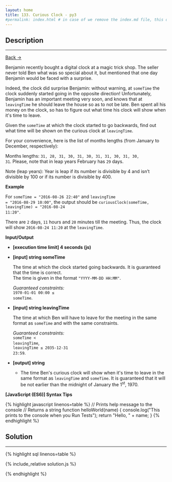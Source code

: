 ```yaml
---
layout: home
title: 133. Curious Clock - py3
#permalink: index.html # in case of we remove the index.md file, this doc will be the index page
---
```


<div class="row">
<div class="columnStmt" markdown="1">

## Description

---

[Back -> ](../README.md)

Benjamin recently bought a digital clock at a magic trick shop. The seller never told Ben what was so special about it, but mentioned that one day Benjamin would be faced with a surprise.

Indeed, the clock did surprise Benjamin: without warning, at <code>someTime</code> the clock suddenly started going in the opposite direction! Unfortunately, Benjamin has an important meeting very soon, and knows that at <code>leavingTime</code> he should leave the house so as to not be late. Ben spent all his money on the clock, so has to figure out what time his clock will show when it's time to leave.

Given the <code>someTime</code> at which the clock started to go backwards, find out what time will be shown on the curious clock at <code>leavingTime</code>.

For your convenience, here is the list of months lengths (from January to December, respectively):

Months lengths: <code>31, 28, 31, 30, 31, 30, 31, 31, 30, 31, 30, 31</code>.
Please, note that in leap years February has <code>29</code> days.

Note (leap years): Year is leap if its number is divisible by 4 and isn’t divisible by 100 or if its number is divisible by 400.

**Example**

For <code>someTime = "2016-08-26 22:40"</code> and <code>leavingTime = "2016-08-29 10:00"</code>, the output should be
<code>curiousClock(someTime, leavingTime) = "2016-08-24 11:20"</code>.

There are <code>2</code> days, <code>11</code> hours and <code>20</code> minutes till the meeting. Thus, the clock will show <code>2016-08-24 11:20</code> at the <code>leavingTime</code>.

**Input/Output**

- **[execution time limit] 4 seconds (js)**
- **[input] string someTime**

  The time at which the clock started going backwards. It is guaranteed that the time is correct.<br>
  The time is given in the format <code>"YYYY-MM-DD HH:MM"</code>.

  _Guaranteed constraints:_<br>
  <code>1970-01-01 00:00 ≤ someTime</code>.

- **[input] string leavingTime**

  The time at which Ben will have to leave for the meeting in the same format as <code>someTime</code> and with the same constraints.

  _Guaranteed constraints:_<br>
  <code>someTime < leavingTime</code>,<br>
  <code>leavingTime ≤ 2035-12-31 23:59</code>.

* **[output] string**

  - The time Ben's curious clock will show when it's time to leave in the same format as <code>leavingTime</code> and <code>someTime</code>. It is guaranteed that it will be not earlier than the midnight of January the 1<sup>st</sup>, 1970.

**[JavaScript (ES6)] Syntax Tips**

{% highlight javascript linenos=table %}
// Prints help message to the console
// Returns a string
function helloWorld(name) {
console.log("This prints to the console when you Run Tests");
return "Hello, " + name;
}
{% endhighlight %}

</div>
<div class="columnSol" markdown="1">

## Solution

---

{% highlight sql linenos=table %}

{% include_relative solution.js %}

{% endhighlight %}

</div>
</div>
